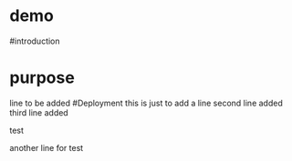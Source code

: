 # demo
#introduction
# purpose
line to be added
#Deployment 
this is just to add a line
second line added
third line added

test



another line for test





